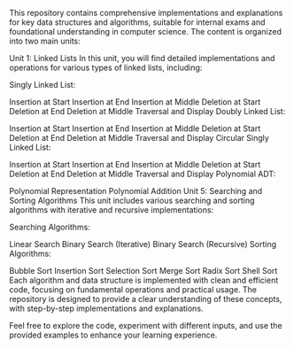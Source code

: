This repository contains comprehensive implementations and explanations for key data structures and algorithms, suitable for internal exams and foundational understanding in computer science. The content is organized into two main units:

Unit 1: Linked Lists
In this unit, you will find detailed implementations and operations for various types of linked lists, including:

Singly Linked List:

Insertion at Start
Insertion at End
Insertion at Middle
Deletion at Start
Deletion at End
Deletion at Middle
Traversal and Display
Doubly Linked List:

Insertion at Start
Insertion at End
Insertion at Middle
Deletion at Start
Deletion at End
Deletion at Middle
Traversal and Display
Circular Singly Linked List:

Insertion at Start
Insertion at End
Insertion at Middle
Deletion at Start
Deletion at End
Deletion at Middle
Traversal and Display
Polynomial ADT:

Polynomial Representation
Polynomial Addition
Unit 5: Searching and Sorting Algorithms
This unit includes various searching and sorting algorithms with iterative and recursive implementations:

Searching Algorithms:

Linear Search
Binary Search (Iterative)
Binary Search (Recursive)
Sorting Algorithms:

Bubble Sort
Insertion Sort
Selection Sort
Merge Sort
Radix Sort
Shell Sort
Each algorithm and data structure is implemented with clean and efficient code, focusing on fundamental operations and practical usage. The repository is designed to provide a clear understanding of these concepts, with step-by-step implementations and explanations.

Feel free to explore the code, experiment with different inputs, and use the provided examples to enhance your learning experience.
